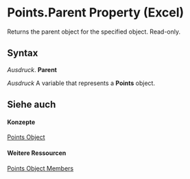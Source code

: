 
# Points.Parent Property (Excel)

Returns the parent object for the specified object. Read-only.


## Syntax

 _Ausdruck_. **Parent**

 _Ausdruck_ A variable that represents a **Points** object.


## Siehe auch


#### Konzepte


[Points Object](918dc385-ed61-262e-033f-ba829f5ee8b2.md)
#### Weitere Ressourcen


[Points Object Members](http://msdn.microsoft.com/library/f43be7cd-80a1-8a01-e01a-f89840095ef1%28Office.15%29.aspx)